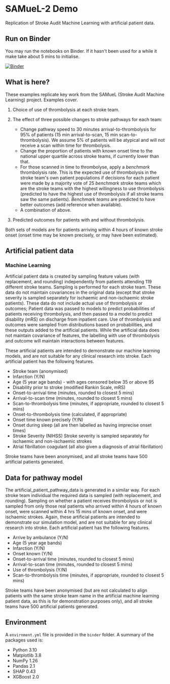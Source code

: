 # SAMueL-2 Demo

Replication of Stroke Audit Machine Learning with artificial patient data.


## Run on Binder

You may run the notebooks on Binder. If it hasn't been used for a while it make take about 5 mins to initialise.

[![Binder](https://mybinder.org/badge_logo.svg)](https://mybinder.org/v2/gh/samuel-book/samuel_2_demo/main)

## What is here?

These examples replicate key work from the SAMueL (Stroke Audit Machine Learning) project. Examples cover.

1) Choice of use of thrombolysis at each stroke team.

2) The effect of three possible changes to stroke pathways for each team:
    * Change pathway speed to 30 minutes arrival-to-thrombolysis for 95% of patients (15 min arrival-to-scan, 15 min scan-to-thrombolysis). We assume 5% of patients will be atypical and will not receive a scan within time for thrombolysis.
    * Change the proportion of patients with known onset time to the national upper quartile across stroke teams, if currently lower than that.
    * For those scanned in time to thrombolyse, apply a *benchmark* thrombolysis rate. This is the expected use of thrombolysis in the stroke team's own patient populations if decisions for each patient were made by a majority vote of 25 *benchmark* stroke teams which are the stroke teams with the highest willingness to use thrombolysis (predicted to have the highest use of thrombolysis if all stroke teams saw the same patients). *Benchmark teams* are predicted to have better outcomes (add reference when available).
    * A combination of above.

3) Predicted outcomes for patients with and without thrombolysis.

Both sets of models are for patients arriving within 4 hours of known stroke onset (onset time may be known precisely, or may have been estimated).

## Artificial patient data

### Machine Learning

Artificial patient data is created by sampling feature values (with replacement, and rounding) independently from patients attending 119 different stroke teams. Sampling is performed for each stroke team. These data do not maintain covariances in the original data (except that stroke severity is sampled separately for ischaemic and non-ischaemic stroke patients). These data do not include actual use of thrombolysis or outcomes; Patient data was passed to models to predict probabilities of patients receiving thrombolysis, and then passed to a model to predict disability (mRS) on discharge from inpatient care. Use of thrombolysis and outcomes were sampled from distributions based on probabilities, and these outputs added to the artificial patients. While the artificial data does not maintain covariance of features, the labelling with use of thrombolysis and outcome will maintain interactions between features.

These artificial patients are intended to demonstrate our machine learning models, and are not suitable for any clinical research into stroke. Each artificial patient has the following features.

* Stroke team (anonymised)
* Infarction (Y/N)
* Age (5 year age bands) - with ages censored below 35 or above 95
* Disability prior to stroke (modified Rankin Scale, mRS)
* Onset-to-arrival time (minutes, rounded to closest 5 mins)
* Arrival-to-scan time (minutes, rounded to closest 5 mins)
* Scan-to-thrombolysis time (minutes, if appropriate, rounded to closest 5 mins)
* Onset-to-thrombolysis time (calculated, if appropriate)
* Onset time known precisely (Y/N)
* Onset during sleep (all are then labelled as having imprecise onset times)
* Stroke Severity (NIHSS)
    Stroke severity is sampled separately for ischaemic and non-ischaemic strokes
* Atrial fibrillation coagulant (all also given a diagnosis of atrial fibrillation)

Stroke teams have been anonymised, and all stroke teams have 500 artificial patients generated.


## Data for pathway model

The artificial_patient_pathway_data is generated in a similar way. For each stroke team individual the required data is sampled (with replacement, and rounding). Sampling on whether a patient receives thrombolysis or not is sampled from only those real patients who arrived within 4 hours of known onset, were scanned within 4 hrs 15 mins of known onset, and were ischaemic strokes. Again, these artificial patients are intended to demonstrate our simulation model, and are not suitable for any clinical research into stroke. Each artificial patient has the following features.

* Arrive by ambulance (Y/N)
* Age (5 year age bands)
* Infarction (Y/N)
* Onset known (Y/N)
* Onset-to-arrival time (minutes, rounded to closest 5 mins)
* Arrival-to-scan time (minutes, rounded to closest 5 mins)
* Use of thrombolysis (Y/N)
* Scan-to-thrombolysis time (minutes, if appropriate, rounded to closest 5 mins)

Stroke teams have been anonymised (but are not calculated to align patients with the same stroke team name in the artificial machine learning patient data, as this is for demonstration purposes only), and all stroke teams have 500 artificial patients generated.


## Environment

A `envirnment.yml` file is provided in the `binder` folder. A summary of the packages used is:

* Python 3.10
* Matplotlib 3.8
* NumPy 1.26
* Pandas 2.1
* SHAP 0.43
* XGBoost 2.0

